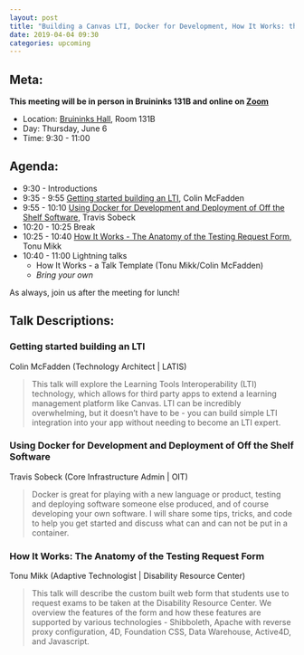 ```yaml
---
layout: post
title: "Building a Canvas LTI, Docker for Development, How It Works: the Testing Request Form"
date: 2019-04-04 09:30
categories: upcoming
---
```


## Meta:

**This meeting will be in person in Bruininks 131B and online on [Zoom](z.umn.edu/cpmwebex)**

- Location: [Bruininks Hall](https://campusmaps.umn.edu/robert-h-bruininks-hall), Room 131B
- Day: Thursday, June 6
- Time: 9:30 - 11:00

## Agenda:

- 9:30 - Introductions
- 9:35 - 9:55 [Getting started building an LTI](#getting-started-building-an-lti), Colin McFadden
- 9:55 - 10:10 [Using Docker for Development and Deployment of Off the Shelf Software](#using-docker-for-development-and-deployment-of-off-the-shelf-software), Travis Sobeck
- 10:20 - 10:25 Break
- 10:25 - 10:40 [How It Works - The Anatomy of the Testing Request Form](#how-it-works-the-anatomy-of-the-testing-request-form), Tonu Mikk
- 10:40 - 11:00 Lightning talks
  - How It Works - a Talk Template (Tonu Mikk/Colin McFadden)
  - _Bring your own_

As always, join us after the meeting for lunch!

## Talk Descriptions:

### Getting started building an LTI
Colin McFadden (Technology Architect | LATIS)

> This talk will explore the Learning Tools Interoperability (LTI) technology, which allows for third party apps to extend a learning management platform like Canvas.  LTI can be incredibly overwhelming, but it doesn’t have to be - you can build simple LTI integration into your app without needing to become an LTI expert.

### Using Docker for Development and Deployment of Off the Shelf Software
Travis Sobeck (Core Infrastructure Admin | OIT)

> Docker is great for playing with a new language or product, testing and deploying software someone else produced, and of course developing your own software.  I will share some tips, tricks, and code to help you get started and discuss what can and can not be put in a container.

### How It Works: The Anatomy of the Testing Request Form
Tonu Mikk (Adaptive Technologist | Disability Resource Center)

>This talk will describe the custom built web form that students use to request exams to be taken at the Disability Resource Center.  We overview the features of the form and how these features are supported by various technologies - Shibboleth, Apache with reverse proxy configuration, 4D, Foundation CSS, Data Warehouse, Active4D, and Javascript.

